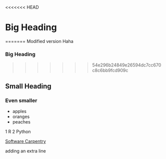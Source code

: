 <<<<<<< HEAD
# Big Heading
=======
Modified version
Haha
### Big Heading
>>>>>>> 54e296b24849e26594dc7cc670c8c6bb9fcd909c
## Small Heading
### Even smaller
- apples
- oranges
- peaches

1 R
2 Python

[Software Carpentry](http://www.software-carpentry.org)

adding an extra line 
